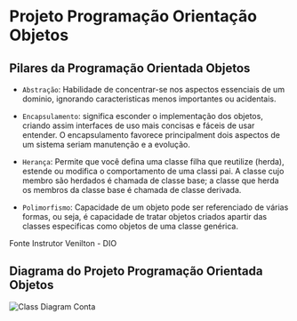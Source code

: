 
# Projeto Programação Orientação Objetos

## Pilares da Programação Orientada Objetos 


* `Abstração`: Habilidade de concentrar-se nos aspectos essenciais de um dominio, ignorando caracteristicas
menos importantes ou acidentais.

* `Encapsulamento`: significa esconder o implementação dos objetos, criando assim interfaces de uso mais concisas
e fáceis de usar entender. O encapsulamento favorece principalment dois aspectos de um sistema seriam manutenção
e a evolução.

* `Herança`: Permite que você defina uma classe filha que reutilize (herda), estende ou modifica o comportamento de
uma classi pai.
A classe cujo membro são herdados é chamada de classe base; a classe que herda os membros da classe base é chamada
de classe derivada.

* `Polimorfismo`: Capacidade de um objeto pode ser referenciado de várias formas, ou seja, é capacidade de tratar objetos
criados apartir das classes especificas como objetos de uma classe genérica.

Fonte Instrutor Venilton - DIO



## Diagrama do Projeto Programação Orientada Objetos

![Class Diagram Conta](https://user-images.githubusercontent.com/106537496/192170723-06b9177b-f735-496a-b313-29cf893dce6c.png)



